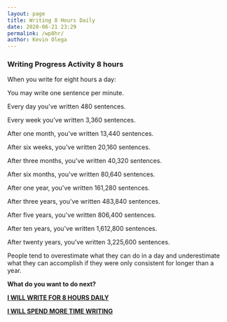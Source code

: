 ```yaml
--- 
layout: page
title: Writing 8 Hours Daily
date: 2020-06-21 23:29
permalink: /wp8hr/ 
author: Kevin Olega 
--- 
```

### Writing Progress Activity 8 hours

When you write for eight hours a day:

You may write one sentence per minute.

Every day you've written 480 sentences.

Every week you've written 3,360 sentences.

After one month, you've written 13,440 sentences.

After six weeks, you've written 20,160 sentences.

After three months, you've written 40,320 sentences.

After six months, you've written 80,640 sentences.

After one year, you've written 161,280 sentences.

After three years, you've written 483,840 sentences.

After five years, you've written 806,400 sentences.

After ten years, you've written 1,612,800 sentences.

After twenty years, you've written 3,225,600 sentences.

People tend to overestimate what they can do in a day and underestimate what they can accomplish if they were only consistent for longer than a year.

**What do you want to do next?**

**[I WILL WRITE FOR 8 HOURS DAILY](https://callcentertrainingtips.com/wphc/)**

**[I WILL SPEND MORE TIME WRITING](https://callcentertrainingtips.com/wph/)**